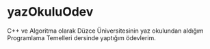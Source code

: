 # yazOkuluOdev
C++ ve Algoritma olarak Düzce Üniversitesinin yaz okulundan aldığım Programlama Temelleri dersinde yaptığım ödevlerim.

